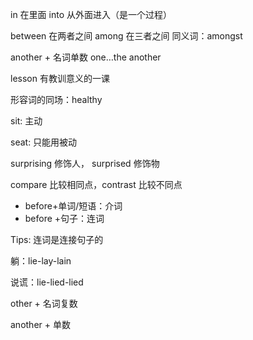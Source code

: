 in 在里面
into 从外面进入（是一个过程）

between 在两者之间
among 在三者之间 同义词：amongst

another + 名词单数 
one…the another


lesson 有教训意义的一课


形容词的同场：healthy

sit: 主动

seat: 只能用被动

surprising 修饰人， surprised 修饰物

compare 比较相同点，contrast 比较不同点

- before+单词/短语：介词
- before +句子：连词

Tips: 连词是连接句子的

 

躺：lie-lay-lain

说谎：lie-lied-lied



other + 名词复数

another + 单数

